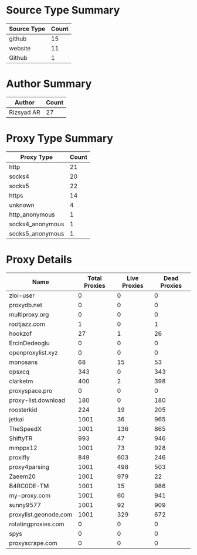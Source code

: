 # Source Type Summary

| Source Type | Count |
|-------------|-------|
| github | 15 |
| website | 11 |
| Github | 1 |


# Author Summary

| Author | Count |
|--------|-------|
| Rizsyad AR | 27 |


# Proxy Type Summary

| Proxy Type | Count |
|------------|-------|
| http | 21 |
| socks4 | 20 |
| socks5 | 22 |
| https | 14 |
| unknown | 4 |
| http_anonymous | 1 |
| socks4_anonymous | 1 |
| socks5_anonymous | 1 |


# Proxy Details

| Name | Total Proxies | Live Proxies | Dead Proxies |
|------|---------------|--------------|---------------|
| zloi-user | 0 | 0 | 0 |
| proxydb.net | 0 | 0 | 0 |
| multiproxy.org | 0 | 0 | 0 |
| rootjazz.com | 1 | 0 | 1 |
| hookzof | 27 | 1 | 26 |
| ErcinDedeoglu | 0 | 0 | 0 |
| openproxylist.xyz | 0 | 0 | 0 |
| monosans | 68 | 15 | 53 |
| opsxcq | 343 | 0 | 343 |
| clarketm | 400 | 2 | 398 |
| proxyspace.pro | 0 | 0 | 0 |
| proxy-list.download | 180 | 0 | 180 |
| roosterkid | 224 | 19 | 205 |
| jetkai | 1001 | 36 | 965 |
| TheSpeedX | 1001 | 136 | 865 |
| ShiftyTR | 993 | 47 | 946 |
| mmppx12 | 1001 | 73 | 928 |
| proxifly | 849 | 603 | 246 |
| proxy4parsing | 1001 | 498 | 503 |
| Zaeem20 | 1001 | 979 | 22 |
| B4RC0DE-TM | 1001 | 15 | 986 |
| my-proxy.com | 1001 | 60 | 941 |
| sunny9577 | 1001 | 92 | 909 |
| proxylist.geonode.com | 1001 | 329 | 672 |
| rotatingproxies.com | 0 | 0 | 0 |
| spys | 0 | 0 | 0 |
| proxyscrape.com | 0 | 0 | 0 |
